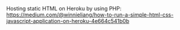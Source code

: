 Hosting static HTML on Heroku by using PHP:
https://medium.com/@winnieliang/how-to-run-a-simple-html-css-javascript-application-on-heroku-4e664c541b0b

